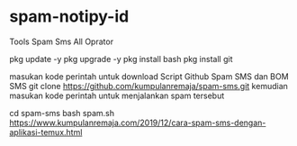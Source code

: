 # spam-notipy-id
Tools Spam Sms All Oprator

pkg update -y
pkg upgrade -y
pkg install bash
pkg install git

masukan kode perintah untuk download Script Github Spam SMS dan BOM SMS
  git clone https://github.com/kumpulanremaja/spam-sms.git
kemudian masukan kode perintah untuk menjalankan spam tersebut

cd spam-sms
bash spam.sh
https://www.kumpulanremaja.com/2019/12/cara-spam-sms-dengan-aplikasi-temux.html
